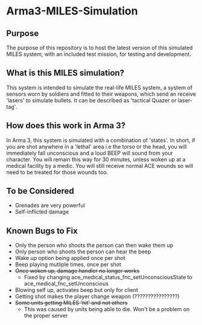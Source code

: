 # Arma3-MILES-Simulation

## Purpose

The purpose of this repository is to host the latest version of this simulated MILES system, with an included test mission, for testing and development.

## What is this MILES simulation?

This system is intended to simulate the real-life MILES system, a system of sensors worn by soldiers and fitted to their weapons, which send an receive 'lasers' to simulate bullets. It can be described as 'tactical Quazer or laser-tag'.

## How does this work in Arma 3?

In Arma 3, this system is simulated with a combination of 'states'. In short, if you are shot anywhere in a 'lethal' area i.e the torso or the head, you will immediately fall unconscious and a loud BEEP will sound from your character. You will remain this way for 30 minutes, unless woken up at a medical facility by a medic. You will still receive normal ACE wounds so will need to be treated for those wounds too.

## To be Considered

- Grenades are very powerful
- Self-inflicted damage

## Known Bugs to Fix

- Only the person who shoots the person can then wake them up
- Only person who shoots the person can hear the beep
- Wake up option being applied once per shot
- Beep playing mutliple times, once per shot
- ~~Once woken up, damage handler no longer works~~
    - Fixed by changing ace_medical_status_fnc_setUnconsciousState to ace_medical_fnc_setUnconscious
- Blowing self up, activates beep but only for client
- Getting shot makes the player change weapon (????????????????)
- ~~Some units getting MILES 'hit' and not others~~
    - This was caused by units being able to die. Won't be a problem on the proper server